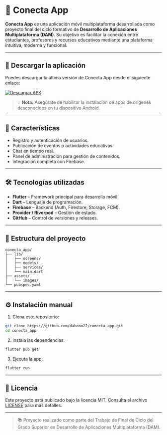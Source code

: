 # 📱 Conecta App

**Conecta App** es una aplicación móvil multiplataforma desarrollada como proyecto final del ciclo formativo de **Desarrollo de Aplicaciones Multiplataforma (DAM)**. Su objetivo es facilitar la conexión entre estudiantes, profesores y recursos educativos mediante una plataforma intuitiva, moderna y funcional.

---

## 🔗 Descargar la aplicación

Puedes descargar la última versión de Conecta App desde el siguiente enlace:

[![Descargar APK](https://img.shields.io/badge/Descargar%20APK-Conecta%20App-007ACC?style=for-the-badge\&logo=android)](https://github.com/dahono22/conecta_app/releases/latest)

> 💡 **Nota:** Asegúrate de habilitar la instalación de apps de orígenes desconocidos en tu dispositivo Android.

---

## 🚀 Características

* Registro y autenticación de usuarios.
* Publicación de eventos o actividades educativas.
* Chat en tiempo real.
* Panel de administración para gestión de contenidos.
* Integración completa con Firebase.

---

## 🛠️ Tecnologías utilizadas

* **Flutter** – Framework principal para desarrollo móvil.
* **Dart** – Lenguaje de programación.
* **Firebase** – Backend (Auth, Firestore, Storage, FCM).
* **Provider / Riverpod** – Gestión de estado.
* **GitHub** – Control de versiones y releases.

---

## 📁 Estructura del proyecto

```
conecta_app/
├── lib/
│   ├── screens/
│   ├── models/
│   ├── services/
│   └── main.dart
├── assets/
│   └── images/
└── pubspec.yaml
```

---

## ⚙️ Instalación manual

1. Clona este repositorio:

```bash
git clone https://github.com/dahono22/conecta_app.git
cd conecta_app
```

2. Instala las dependencias:

```bash
flutter pub get
```

3. Ejecuta la app:

```bash
flutter run
```


---

## 📝 Licencia

Este proyecto está publicado bajo la licencia MIT. Consulta el archivo [LICENSE](./LICENSE) para más detalles.

---

> 📚 Proyecto realizado como parte del Trabajo de Final de Ciclo del Grado Superior en Desarrollo de Aplicaciones Multiplataforma (DAM).
